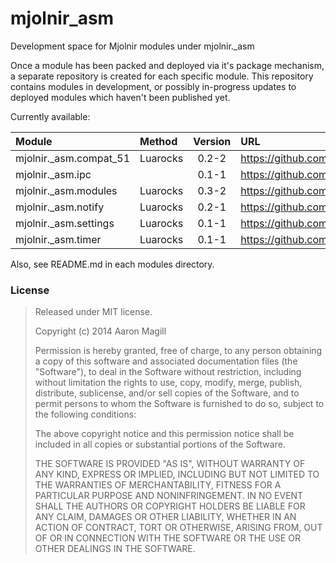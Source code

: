 mjolnir_asm
===========

Development space  for Mjolnir modules under mjolnir._asm

Once a module has been packed and deployed via it's package mechanism, a separate repository is created for each specific module.  This repository contains modules in development, or possibly in-progress updates to deployed modules which haven't been published yet.

Currently available:

|Module                 | Method   | Version | URL                                               |
|:----------------------|:---------|:-------:|:--------------------------------------------------|
|mjolnir._asm.compat_51 | Luarocks | 0.2-2   | https://github.com/asmagill/mjolnir_asm.compat_51 |
|mjolnir._asm.ipc       |          | 0.1-1   | https://github.com/asmagill/mjolnir_asm.ipc       |
|mjolnir._asm.modules   | Luarocks | 0.3-2   | https://github.com/asmagill/mjolnir_asm.modules   |
|mjolnir._asm.notify    | Luarocks | 0.2-1   | https://github.com/asmagill/mjolnir_asm.notify    |
|mjolnir._asm.settings  | Luarocks | 0.1-1   | https://github.com/asmagill/mjolnir_asm.settings  |
|mjolnir._asm.timer     | Luarocks | 0.1-1   | https://github.com/asmagill/mjolnir_asm.timer     |


Also, see README.md in each modules directory.

### License

> Released under MIT license.
>
> Copyright (c) 2014 Aaron Magill
>
> Permission is hereby granted, free of charge, to any person obtaining a copy
> of this software and associated documentation files (the "Software"), to deal
> in the Software without restriction, including without limitation the rights
> to use, copy, modify, merge, publish, distribute, sublicense, and/or sell
> copies of the Software, and to permit persons to whom the Software is
> furnished to do so, subject to the following conditions:
>
> The above copyright notice and this permission notice shall be included in
> all copies or substantial portions of the Software.
>
> THE SOFTWARE IS PROVIDED "AS IS", WITHOUT WARRANTY OF ANY KIND, EXPRESS OR
> IMPLIED, INCLUDING BUT NOT LIMITED TO THE WARRANTIES OF MERCHANTABILITY,
> FITNESS FOR A PARTICULAR PURPOSE AND NONINFRINGEMENT. IN NO EVENT SHALL THE
> AUTHORS OR COPYRIGHT HOLDERS BE LIABLE FOR ANY CLAIM, DAMAGES OR OTHER
> LIABILITY, WHETHER IN AN ACTION OF CONTRACT, TORT OR OTHERWISE, ARISING FROM,
> OUT OF OR IN CONNECTION WITH THE SOFTWARE OR THE USE OR OTHER DEALINGS IN
> THE SOFTWARE.

